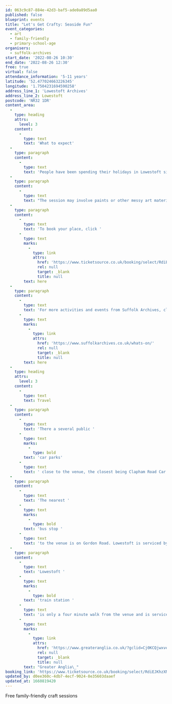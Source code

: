 ```yaml
---
id: 063c9c87-884e-42d3-baf5-ade0a89d5aa0
published: false
blueprint: events
title: "Let's Get Crafty: Seaside Fun"
event_categories:
  - art
  - family-friendly
  - primary-school-age
organisers:
  - suffolk-archives
start_date: '2022-08-26 10:30'
end_date: '2022-08-26 12:30'
free: true
virtual: false
attendance_information: '5-11 years'
latitude: '52.477024663226345'
longitude: '1.7504231694590258'
address_line_1: 'Lowestoft Archives'
address_line_2: Lowestoft
postcode: 'NR32 1DR'
content_area:
  -
    type: heading
    attrs:
      level: 3
    content:
      -
        type: text
        text: 'What to expect'
  -
    type: paragraph
    content:
      -
        type: text
        text: 'People have been spending their holidays in Lowestoft since the Victorian times. Join in with this free, family-friendly craft session and celebrate the traditional seaside holiday – Lowestoft style!'
  -
    type: paragraph
    content:
      -
        type: text
        text: "The session may involve paints or other messy art materials so it’s a good idea to wear old clothes or bring an apron with you, if you’d like to join in.\_"
  -
    type: paragraph
    content:
      -
        type: text
        text: 'To book your place, click '
      -
        type: text
        marks:
          -
            type: link
            attrs:
              href: 'https://www.ticketsource.co.uk/booking/select/RdiEJKhzXNnT'
              rel: null
              target: _blank
              title: null
        text: here
  -
    type: paragraph
    content:
      -
        type: text
        text: 'For more activities and events from Suffolk Archives, click '
      -
        type: text
        marks:
          -
            type: link
            attrs:
              href: 'https://www.suffolkarchives.co.uk/whats-on/'
              rel: null
              target: _blank
              title: null
        text: here
  -
    type: heading
    attrs:
      level: 3
    content:
      -
        type: text
        text: Travel
  -
    type: paragraph
    content:
      -
        type: text
        text: 'There a several public '
      -
        type: text
        marks:
          -
            type: bold
        text: 'car parks'
      -
        type: text
        text: ' close to the venue, the closest being Clapham Road Car Park, 1 minute drive away. Use NR32 1RR for Sat Navs.'
  -
    type: paragraph
    content:
      -
        type: text
        text: 'The nearest '
      -
        type: text
        marks:
          -
            type: bold
        text: 'bus stop '
      -
        type: text
        text: 'to the venue is on Gordon Road. Lowestoft is serviced by the following bus services: Coastal Clipper, Coastal Reds and Coastlink.'
  -
    type: paragraph
    content:
      -
        type: text
        text: 'Lowestoft '
      -
        type: text
        marks:
          -
            type: bold
        text: 'train station '
      -
        type: text
        text: 'is only a four minute walk from the venue and is serviced by '
      -
        type: text
        marks:
          -
            type: link
            attrs:
              href: 'https://www.greateranglia.co.uk/?gclid=Cj0KCQjwxveXBhDDARIsAI0Q0x0-kMnggBTmNCV7H9qcQok6rYj8c6eahlghduONYlNa-nFyhLyIJwwaAqBJEALw_wcB'
              rel: null
              target: _blank
              title: null
        text: "Greater Anglia\_"
booking_link: 'https://www.ticketsource.co.uk/booking/select/RdiEJKhzXNnT'
updated_by: d0ee360c-4db7-4ecf-9024-8e35603daaef
updated_at: 1660819420
---
```

Free family-friendly craft sessions